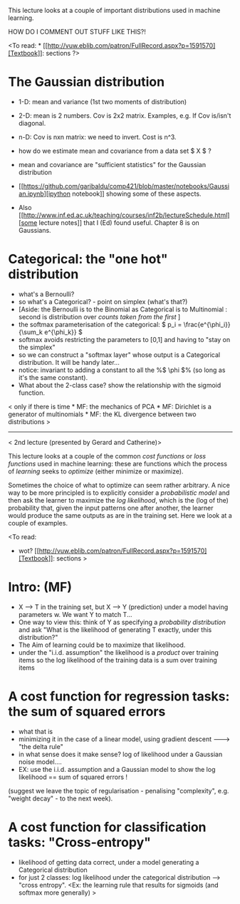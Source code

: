 This lecture looks at a couple of important distributions used in machine learning.

HOW DO I COMMENT OUT STUFF LIKE THIS?!

<To read: 
     * [[http://vuw.eblib.com/patron/FullRecord.aspx?p=1591570][Textbook]]: sections ?>

# The Gaussian distribution

 * 1-D: mean and variance (1st two moments of distribution)
 * 2-D: mean is 2 numbers. Cov is 2x2 matrix. Examples, e.g. If Cov is/isn't diagonal.
 * n-D: Cov is nxn matrix: we need to invert. Cost is n^3.
 * how do we estimate mean and covariance from a data set $ X $ ?
 * mean and covariance are "sufficient statistics" for the Gaussian distribution

 * [[https://github.com/garibaldu/comp421/blob/master/notebooks/Gaussian.ipynb][ipython notebook]] showing some of these aspects.
 * Also [[http://www.inf.ed.ac.uk/teaching/courses/inf2b/lectureSchedule.html][some lecture notes]] that I (Ed) found useful. Chapter 8 is on Gaussians.





# Categorical: the "one hot" distribution

 * what's a Bernoulli?
 * so what's a Categorical? - point on simplex (what's that?)
 * [Aside: the Bernoulli is to the Binomial as Categorical is to Multinomial : second is distribution over _counts taken from the first_ ]
 * the softmax parameterisation of the categorical: $ p_i = \frac{e^{\phi_i}}{\sum_k e^{\phi_k}} $
 * softmax avoids restricting the parameters to [0,1] and having to "stay on the simplex"
 * so we can construct a "softmax layer" whose output is a Categorical distribution. It will be handy later...
 * notice: invariant to adding a constant to all the %$ \phi $% (so long as it's the same constant).
 * What about the 2-class case? show the relationship with the sigmoid function.

< only if there is time * MF: the mechanics of PCA * MF: Dirichlet is a generator of multinomials * MF: the KL divergence between two distributions >
 
 
 
***

< 2nd lecture (presented by Gerard and Catherine)>

This lecture looks at a couple of the common _cost functions_ or _loss functions_ used in machine learning: these are functions which the process of _learning_ seeks to _optimize_ (either minimize or maximize).

Sometimes the choice of what to optimize can seem rather arbitrary. A nice way to be more principled is to explicitly consider a _probabilistic model_ and then ask the learner to maximize the _log likelihood_, which is the (log of the) probability that, given the input patterns one after another, the learner would produce the same outputs as are in the training set. Here we look at a couple of examples.

<To read: 
   * wot?  [[http://vuw.eblib.com/patron/FullRecord.aspx?p=1591570][Textbook]]: sections >


# Intro: (MF)
 * X --> T in the training set, but X --> Y (prediction) under a model having parameters w. We want Y to match T...
 * One way to view this: think of Y as specifying a _probability distribution_ and ask "What is the likelihood of generating T exactly, under this distribution?"
  * The Aim of learning could be to maximize that likelihood.
  * under the "i.i.d. assumption" the likelihood is a _product_ over training items so the log likelihood of the training data is a sum over training items


# A cost function for regression tasks: the sum of squared errors

   * what that is
   * minimizing it in the case of a linear model, using gradient descent ---> "the delta rule" 
   * in what sense does it make sense? log of likelihood under a Gaussian noise model....
   * EX: use the i.i.d. assumption and a Gaussian model to show the log likelihood == sum of squared errors ! 

(suggest we leave the topic of regularisation - penalising "complexity", e.g. "weight decay" - to the next week).


# A cost function for classification tasks: "Cross-entropy"
 * likelihood of getting data correct, under a model generating a Categorical distribution
 * for just 2 classes: log likelihood under the categorical distribution --> "cross entropy". 
<Ex: the learning rule that results for sigmoids (and softmax more generally) >

 
 

